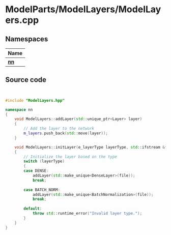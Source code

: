 # ModelParts/ModelLayers/ModelLayers.cpp



## Namespaces

| Name           |
| -------------- |
| **[nn](../Namespaces/namespacenn.md)**  |




## Source code

```cpp


#include "ModelLayers.hpp"

namespace nn
{
    void ModelLayers::addLayer(std::unique_ptr<Layer> layer)
    {
        // Add the layer to the network
        m_layers.push_back(std::move(layer));
    }

    void ModelLayers::initLayer(e_layerType layerType, std::ifstream &file)
    {
        // Initialize the layer based on the type
        switch (layerType)
        {
        case DENSE:
            addLayer(std::make_unique<DenseLayer>(file));
            break;
        
        case BATCH_NORM:
            addLayer(std::make_unique<BatchNormalization>(file));
            break;
        
        default:
            throw std::runtime_error("Invalid layer type.");
        }
    }
}
```
